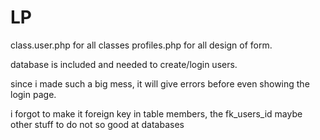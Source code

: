 # LP
class.user.php for all classes
profiles.php for all design of form.

database is included and needed to create/login users.

since i made such a big mess, it will give errors before even showing the login page.

i forgot to make it foreign key in table members, the fk_users_id maybe other stuff to do not so good at databases
